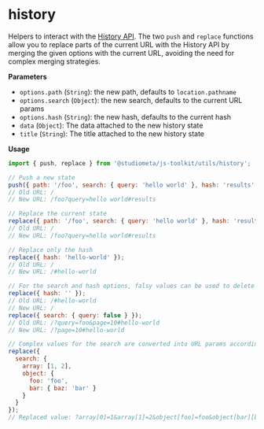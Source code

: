 # history

Helpers to interact with the [History API](http://developer.mozilla.org/en-US/docs/Web/API/History_API). The two `push` and `replace` functions allow you to replace parts of the current URL with the History API by merging the given options with the current URL, avoiding the need for complex merging strategies.

**Parameters**

- `options.path` (`String`): the new path, defaults to `location.pathname`
- `options.search` (`Object`): the new search, defaults to the current URL params
- `options.hash` (`String`): the new hash, defaults to the current hash
- `data` (`Object`): The data attached to the new history state
- `title` (`String`): The title attached to the new history state

**Usage**

```js
import { push, replace } from '@studiometa/js-toolkit/utils/history';

// Push a new state
push({ path: '/foo', search: { query: 'hello world' }, hash: 'results' });
// Old URL: /
// New URL: /foo?query=hello world#results

// Replace the current state
replace({ path: '/foo', search: { query: 'hello world' }, hash: 'results' });
// Old URL: /
// New URL: /foo?query=hello world#results

// Replace only the hash
replace({ hash: 'hello-world' });
// Old URL: /
// New URL: /#hello-world

// For the search and hash options, falsy values can be used to delete things
replace({ hash: '' });
// Old URL: /#hello-world
// New URL: /
replace({ search: { query: false } });
// Old URL: /?query=foo&page=10#hello-world
// New URL: /?page=10#hello-world

// Complex values for the search are converted into URL params according to the way PHP parses theme into the `$_GET` variable.
replace({
  search: {
    array: [1, 2],
    object: {
      foo: 'foo',
      bar: { baz: 'bar' }
    }
  }
});
// Replaced value: ?array[0]=1&array[1]=2&object[foo]=foo&object[bar][baz]=bar
```
